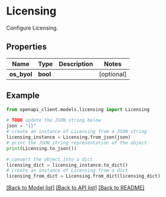 # Licensing

Configure Licensing.

## Properties

Name | Type | Description | Notes
------------ | ------------- | ------------- | -------------
**os_byol** | **bool** |  | [optional] 

## Example

```python
from openapi_client.models.licensing import Licensing

# TODO update the JSON string below
json = "{}"
# create an instance of Licensing from a JSON string
licensing_instance = Licensing.from_json(json)
# print the JSON string representation of the object
print(Licensing.to_json())

# convert the object into a dict
licensing_dict = licensing_instance.to_dict()
# create an instance of Licensing from a dict
licensing_from_dict = Licensing.from_dict(licensing_dict)
```
[[Back to Model list]](../README.md#documentation-for-models) [[Back to API list]](../README.md#documentation-for-api-endpoints) [[Back to README]](../README.md)



